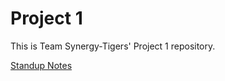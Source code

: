 # Project 1
This is Team Synergy-Tigers' Project 1 repository.

[Standup Notes](https://docs.google.com/document/d/1hHbIvVRy6CJgUKDqt5x-TVkLUspNREHN7vDGC0KrHVk/edit?usp=sharing)
